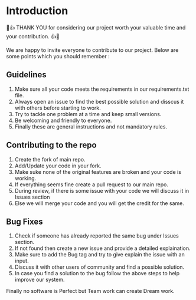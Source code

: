 # Introduction

🎉👍 THANK YOU for considering our project worth your valuable time and your contribution. 👍🎉

We are happy to invite everyone to contribute to our project. Below are some points which you should remember :

## Guidelines

1. Make sure all your code meets the requirements in our requirements.txt file.
2. Always open an issue to find the best possible solution and disscus it with others before starting to work. 
3. Try to tackle one problem at a time and keep small versions. 
4. Be welcoming and friendly to everyone.
5. Finally these are general instructions and not mandatory rules.

## Contributing to the repo

1. Create the fork of main repo.
2. Add/Update your code in your fork.
3. Make suke none of the original features are broken and your code is working.
4. If everything seems fine create a pull request to our main repo.
5. During review, if there is some issue with your code we will discuss it in Issues section
6. Else we will merge your code and you will get the credit for the same.

## Bug Fixes

1. Check if someone has already reported the same bug under Issues section.
2. If not found then create a new issue and provide a detailed explaination.
3. Make sure to add the Bug tag and try to give explain the issue with an input.
4. Discuss it with other users of community and find a possible solution.
5. In case you find a solution to the bug follow the above steps to help improve our system. 


Finally no software is Perfect but Team work can create Dream work.  
